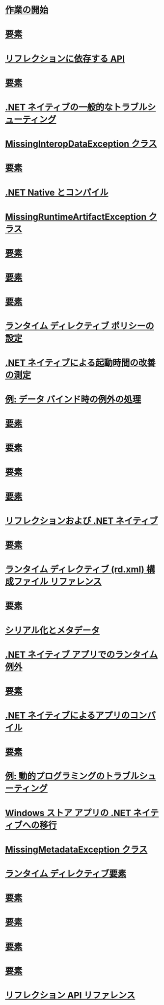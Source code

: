 # [作業の開始](getting-started-with-net-native.md)
# [<Subtypes> 要素](subtypes-element-net-native.md)
# [リフレクションに依存する API](apis-that-rely-on-reflection.md)
# [<Library> 要素](library-element-net-native.md)
# [.NET ネイティブの一般的なトラブルシューティング](net-native-general-troubleshooting.md)
# [MissingInteropDataException クラス](missinginteropdataexception-class-net-native.md)
# [<Event> 要素](event-element-net-native.md)
# [.NET Native とコンパイル](net-native-and-compilation.md)
# [MissingRuntimeArtifactException クラス](missingruntimeartifactexception-class-net-native.md)
# [<TypeParameter> 要素](typeparameter-element-net-native.md)
# [<Assembly> 要素](assembly-element-net-native.md)
# [<GenericParameter> 要素](genericparameter-element-net-native.md)
# [ランタイム ディレクティブ ポリシーの設定](runtime-directive-policy-settings.md)
# [.NET ネイティブによる起動時間の改善の測定](measuring-startup-improvement-with-net-native.md)
# [例: データ バインド時の例外の処理](example-handling-exceptions-when-binding-data.md)
# [<Application> 要素](application-element-net-native.md)
# [<Property> 要素](property-element-net-native.md)
# [<TypeInstantiation> 要素](typeinstantiation-element-net-native.md)
# [<MethodInstantiation> 要素](methodinstantiation-element-net-native.md)
# [リフレクションおよび .NET ネイティブ](reflection-and-net-native.md)
# [<AttributeImplies> 要素](attributeimplies-element-net-native.md)
# [ランタイム ディレクティブ (rd.xml) 構成ファイル リファレンス](runtime-directives-rd-xml-configuration-file-reference.md)
# [<Field> 要素](field-element-net-native.md)
# [シリアル化とメタデータ](serialization-and-metadata.md)
# [.NET ネイティブ アプリでのランタイム例外](runtime-exceptions-in-net-native-apps.md)
# [<Namespace> 要素](namespace-element-net-native.md)
# [.NET ネイティブによるアプリのコンパイル](index.md)
# [<Directives> 要素](directives-element-net-native.md)
# [例: 動的プログラミングのトラブルシューティング](example-troubleshooting-dynamic-programming.md)
# [Windows ストア アプリの .NET ネイティブへの移行](migrating-your-windows-store-app-to-net-native.md)
# [MissingMetadataException クラス](missingmetadataexception-class-net-native.md)
# [ランタイム ディレクティブ要素](runtime-directive-elements.md)
# [<ImpliesType> 要素](impliestype-element-net-native.md)
# [<Method> 要素](method-element-net-native.md)
# [<Parameter> 要素](parameter-element-net-native.md)
# [<Type> 要素](type-element-net-native.md)
# [リフレクション API リファレンス](net-native-reflection-api-reference.md)
